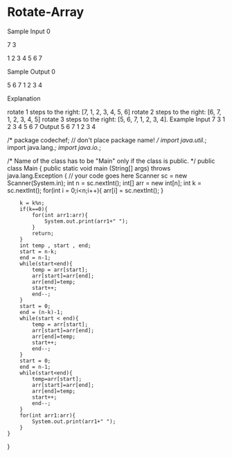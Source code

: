 # Rotate-Array
Sample Input 0

7 3

1 2 3 4 5 6 7

Sample Output 0

5 6 7 1 2 3 4

Explanation

rotate 1 steps to the right: [7, 1, 2, 3, 4, 5, 6]
rotate 2 steps to the right: [6, 7, 1, 2, 3, 4, 5]
rotate 3 steps to the right: [5, 6, 7, 1, 2, 3, 4].
Example
Input
7 3
1 2 3 4 5 6 7
Output
5 6 7 1 2 3 4


/* package codechef; // don't place package name! */
import java.util.*;
import java.lang.*;
import java.io.*;

/* Name of the class has to be "Main" only if the class is public. */
public class Main
{
    public static void main (String[] args) throws java.lang.Exception
    {
        // your code goes here
		Scanner sc = new Scanner(System.in);
		int n = sc.nextInt();
		int[] arr = new int[n];
		int k = sc.nextInt();
		for(int i = 0;i<n;i++){
			arr[i] = sc.nextInt(); 
		}
		
		k = k%n;
		if(k==0){
			for(int arr1:arr){
				System.out.print(arr1+" ");
			}
			return;
		}
		int temp , start , end;
		start = n-k;
		end = n-1;
		while(start<end){
			temp = arr[start];
			arr[start]=arr[end];
			arr[end]=temp;
			start++;
			end--;
		}
		start = 0;
		end = (n-k)-1;
		while(start < end){
			temp = arr[start];
			arr[start]=arr[end];
			arr[end]=temp;
			start++;
			end--;
		}
		start = 0;
		end = n-1;
		while(start<end){
			temp=arr[start];
			arr[start]=arr[end];
			arr[end]=temp;
			start++;
			end--;
		}
		for(int arr1:arr){
			System.out.print(arr1+" ");
		}
    }
}
